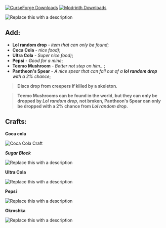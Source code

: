 [![CurseForge Downloads](https://img.shields.io/curseforge/dt/1165568?style=for-the-badge&label=CurseForge&labelColor=%23181f30&color=%23f16436
)](https://www.curseforge.com/minecraft/mc-mods/mutants-of-discord)   [![Modrinth Downloads](https://img.shields.io/modrinth/dt/E9QoFYC3?style=for-the-badge&logoColor=141c1c&label=Modrinth&color=1ccd66)](https://www.curseforge.com/minecraft/mc-mods/mutants-of-discord)

![Replace this with a description](https://cdn.modrinth.com/data/cached_images/12b71feb362ec1442b4f2b62c2e8ec296e601cef_0.webp)
## Add:
- **Lol random drop** - _item that can only be found_;
- **Coca Cola** - _nice food)_;
- **Ultra Cola** - _Super nice food)_;
- **Pepsi** - _Good for a mine_;
- **Teemo Mushroom** - _Better not step on him..._;
- **Pantheon's Spear** - _A nice spear that can fall out of a **lol random drop** with a 2% chance_;

> **Discs drop from creepers if killed by a skeleton.**

> **Teemo Mushrooms can be found in the world, but they can only be dropped by _Lol random drop_, not broken,
> Pantheon's Spear can only be dropped with a 2% chance from _Lol random drop_.**

## Crafts:
**Coca cola**

![Coca Cola Craft](https://cdn.modrinth.com/data/cached_images/0aa1c1c2906a9ad66cdb79c219679e815c9d0399.png)

_**Sugar Block**_

![Replace this with a description](https://cdn.modrinth.com/data/cached_images/8dfd85eb9ead6751e586d097c48258143a5d917a.png)

**Ultra Cola**

![Replace this with a description](https://cdn.modrinth.com/data/cached_images/8002758b08f7a0001a943833ff4a4f5c4ba24d9e.png)

**Pepsi**

![Replace this with a description](https://cdn.modrinth.com/data/cached_images/f4597e702d61154133e735a64dbc48c2cb88f8e9.png)

**Okroshka**

![Replace this with a description](https://cdn.modrinth.com/data/cached_images/1583b720c3ccaceebe5cac62031eb69f0dc200d1.png)
